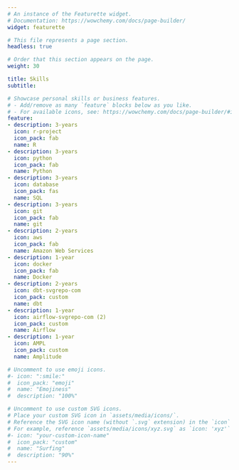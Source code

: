 ```yaml
---
# An instance of the Featurette widget.
# Documentation: https://wowchemy.com/docs/page-builder/
widget: featurette

# This file represents a page section.
headless: true

# Order that this section appears on the page.
weight: 30

title: Skills
subtitle:

# Showcase personal skills or business features.
# - Add/remove as many `feature` blocks below as you like.
# - For available icons, see: https://wowchemy.com/docs/page-builder/#icons
feature:
- description: 3-years
  icon: r-project
  icon_pack: fab
  name: R
- description: 3-years
  icon: python
  icon_pack: fab
  name: Python
- description: 3-years
  icon: database
  icon_pack: fas
  name: SQL
- description: 3-years
  icon: git
  icon_pack: fab
  name: git
- description: 2-years
  icon: aws
  icon_pack: fab
  name: Amazon Web Services
- description: 1-year
  icon: docker
  icon_pack: fab
  name: Docker
- description: 2-years
  icon: dbt-svgrepo-com
  icon_pack: custom
  name: dbt
- description: 1-year
  icon: airflow-svgrepo-com (2)
  icon_pack: custom
  name: Airflow
- description: 1-year
  icon: AMPL
  icon_pack: custom
  name: Amplitude

# Uncomment to use emoji icons.
#- icon: ":smile:"
#  icon_pack: "emoji"
#  name: "Emojiness"
#  description: "100%"  

# Uncomment to use custom SVG icons.
# Place your custom SVG icon in `assets/media/icons/`.
# Reference the SVG icon name (without `.svg` extension) in the `icon` field.
# For example, reference `assets/media/icons/xyz.svg` as `icon: 'xyz'`
#- icon: "your-custom-icon-name"
#  icon_pack: "custom"
#  name: "Surfing"
#  description: "90%"
---
```

